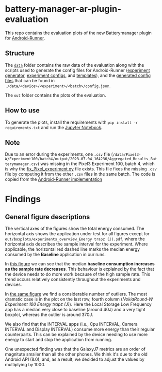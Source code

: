 # battery-manager-ar-plugin-evaluation

This repo contains the evaluation plots of the new Batterymanager plugin for [Android-Runner](https://github.com/S2-group/android-runner).

## Structure
The [`data`](./data/) folder contains the raw data of the evaluation along with the scripts used to generate the config files for Android-Runner ([experiment generator](./data/experiment_generator.py), [experiment configs](./data/experiments_config.json), and [templates](./data/templates/)), and the [generated config files](./data/GalaxyJ7-W/Experiment0/batch1/config.json) that can be found in `./data/<device>/<experiment>/<batch>/config.json`.

The `out` folder contains the plots of the evaluation.

## How to use
To generate the plots, install the requirements with `pip install -r requirements.txt` and run the [Jupyter Notebook](./analysis.ipynb).

## Note
Due to an error during the experiments, one `.csv` file (`/data/Pixel3-W/Experiment100/batch4/output/2023.07.04_164236/Aggregated_Results_Batterymanager.csv`) was missing in the Pixel3 Experiment 100, batch 4, which is why the [fix_Pixel_experiment.py](./fix_Pixel_experiment.py) file exists. This file fixes the missing `.csv` file by computing it from the other `.csv` files in the same batch. The code is copied from the [Android-Runner implementation](https://github.com/S2-group/android-runner/blob/master/AndroidRunner/Plugins/batterymanager/Batterymanager.py)


# Findings
## General figure descriptions
The vertical axes of the figures show the total energy consumed. The horizontal axis shows the application under test for all figures except for `out/boxplots/experiments_overview_Energy trapz (J).pdf`, where the horizontal axis describes the sample interval for the experiment. Where applicable, the horizontal red dashed line marks the median energy consumed by the **Baseline** application in our runs.

In [this figure](./out/boxplots/all_c_experiment_r_deviceEnergy%20trapz%20(J).pdf) we can see that the median **baseline consumption increases as the sample rate decreases**. This behaviour is explained by the fact that the device needs to do more work because of the high sample rate. This trend occurs relatively consistently throughout the experiments and devices.

In [the same figure](./out/boxplots/all_c_experiment_r_deviceEnergy%20trapz%20(J).pdf) we find a considerable number of outliers. The most dramatic case is in the plot on the last row, fourth column (*NokiaRound-W Experiment 100 Energy trapz (J)*). Here the Local Storage Low Frequency app has a median very close to baseline (around 40J) and a very tight boxplot, whereas the outlier is around 370J.

We also find that the INTERVAL apps (i.e., Cpu INTERVAL, Camera INTERVAL and Display INTERVAL) consume more energy than their regular counterparts. This can be explained by the device needing to use more energy to start and stop the application from running.

One unexpected finding was that the GalaxyJ7 metrics are an order of magnitute smaller than all the other phones. We think it's due to the old Android API (8.0), and, as a result, we decided to adjust the values by multiplying by 1000. 
